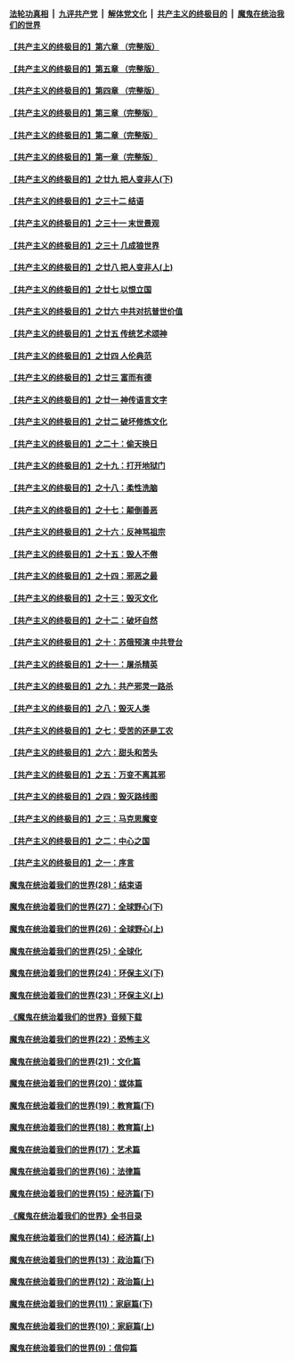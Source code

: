####  [法轮功真相](../../../../basic/blob/master/README.md?t=01140601) &nbsp;|&nbsp; [九评共产党](../../../../9ping.md/blob/master/README.md?t=01140601) &nbsp;|&nbsp; [解体党文化](../../../../jtdwh.md/blob/master/README.md?t=01140601)  &nbsp;|&nbsp; [共产主义的终极目的](../../../../gczydzjmd.md/blob/master/README.md?t=01140601) &nbsp;|&nbsp; [魔鬼在统治我们的世界](../../../../mgztzwmdsj.md/blob/master/README.md?t=01140601) 

#### [【共产主义的终极目的】第六章 （完整版）](../pages/nsc422/n11428913.md?t=01140601) 

#### [【共产主义的终极目的】第五章 （完整版）](../pages/nsc422/n11428912.md?t=01140601) 

#### [【共产主义的终极目的】第四章 （完整版）](../pages/nsc422/n11428907.md?t=01140601) 

#### [【共产主义的终极目的】第三章（完整版）](../pages/nsc422/n11428848.md?t=01140601) 

#### [【共产主义的终极目的】第二章（完整版）](../pages/nsc422/n11428831.md?t=01140601) 

#### [【共产主义的终极目的】第一章（完整版）](../pages/nsc422/n11417651.md?t=01140601) 

#### [【共产主义的终极目的】之廿九 把人变非人(下)](../pages/nsc422/n11344140.md?t=01140601) 

#### [【共产主义的终极目的】之三十二 结语](../pages/nsc422/n11360535.md?t=01140601) 

#### [【共产主义的终极目的】之三十一 末世景观](../pages/nsc422/n11351129.md?t=01140601) 

#### [【共产主义的终极目的】之三十 几成狼世界](../pages/nsc422/n11348280.md?t=01140601) 

#### [【共产主义的终极目的】之廿八 把人变非人(上)](../pages/nsc422/n11340492.md?t=01140601) 

#### [【共产主义的终极目的】之廿七 以恨立国](../pages/nsc422/n11336944.md?t=01140601) 

#### [【共产主义的终极目的】之廿六 中共对抗普世价值](../pages/nsc422/n11324785.md?t=01140601) 

#### [【共产主义的终极目的】之廿五 传统艺术颂神](../pages/nsc422/n11296396.md?t=01140601) 

#### [【共产主义的终极目的】之廿四 人伦典范](../pages/nsc422/n11296397.md?t=01140601) 

#### [【共产主义的终极目的】之廿三 富而有德](../pages/nsc422/n11283598.md?t=01140601) 

#### [【共产主义的终极目的】之廿一 神传语言文字](../pages/nsc422/n11263265.md?t=01140601) 

#### [【共产主义的终极目的】之廿二 破坏修炼文化](../pages/nsc422/n11245728.md?t=01140601) 

#### [【共产主义的终极目的】之二十：偷天换日](../pages/nsc422/n11238846.md?t=01140601) 

#### [【共产主义的终极目的】之十九：打开地狱门](../pages/nsc422/n11206376.md?t=01140601) 

#### [【共产主义的终极目的】之十八：柔性洗脑](../pages/nsc422/n11199994.md?t=01140601) 

#### [【共产主义的终极目的】之十七：颠倒善恶](../pages/nsc422/n11179782.md?t=01140601) 

#### [【共产主义的终极目的】之十六：反神骂祖宗](../pages/nsc422/n11166798.md?t=01140601) 

#### [【共产主义的终极目的】之十五：毁人不倦](../pages/nsc422/n11166792.md?t=01140601) 

#### [【共产主义的终极目的】之十四：邪恶之最](../pages/nsc422/n11150249.md?t=01140601) 

#### [【共产主义的终极目的】之十三：毁灭文化](../pages/nsc422/n11135227.md?t=01140601) 

#### [【共产主义的终极目的】之十二：破坏自然](../pages/nsc422/n11135214.md?t=01140601) 

#### [【共产主义的终极目的】之十：苏俄预演 中共登台](../pages/nsc422/n11118424.md?t=01140601) 

#### [【共产主义的终极目的】之十一：屠杀精英](../pages/nsc422/n11118442.md?t=01140601) 

#### [【共产主义的终极目的】之九：共产邪灵一路杀](../pages/nsc422/n11114139.md?t=01140601) 

#### [【共产主义的终极目的】之八：毁灭人类](../pages/nsc422/n11108503.md?t=01140601) 

#### [【共产主义的终极目的】之七：受苦的还是工农](../pages/nsc422/n11101809.md?t=01140601) 

#### [【共产主义的终极目的】之六：甜头和苦头](../pages/nsc422/n11096971.md?t=01140601) 

#### [【共产主义的终极目的】之五：万变不离其邪](../pages/nsc422/n11091285.md?t=01140601) 

#### [【共产主义的终极目的】之四：毁灭路线图](../pages/nsc422/n11086284.md?t=01140601) 

#### [【共产主义的终极目的】之三：马克思魔变](../pages/nsc422/n11061941.md?t=01140601) 

#### [【共产主义的终极目的】之二：中心之国](../pages/nsc422/n11047728.md?t=01140601) 

#### [【共产主义的终极目的】之一：序言](../pages/nsc422/n11086077.md?t=01140601) 

#### [魔鬼在统治着我们的世界(28)：结束语](../pages/nsc422/n10936246.md?t=01140601) 

#### [魔鬼在统治着我们的世界(27)：全球野心(下)](../pages/nsc422/n10928319.md?t=01140601) 

#### [魔鬼在统治着我们的世界(26)：全球野心(上)](../pages/nsc422/n10900318.md?t=01140601) 

#### [魔鬼在统治着我们的世界(25)：全球化](../pages/nsc422/n10788205.md?t=01140601) 

#### [魔鬼在统治着我们的世界(24)：环保主义(下)](../pages/nsc422/n10695307.md?t=01140601) 

#### [魔鬼在统治着我们的世界(23)：环保主义(上)](../pages/nsc422/n10688613.md?t=01140601) 

#### [《魔鬼在统治着我们的世界》音频下载](../pages/nsc422/n10635553.md?t=01140601) 

#### [魔鬼在统治着我们的世界(22)：恐怖主义](../pages/nsc422/n10614727.md?t=01140601) 

#### [魔鬼在统治着我们的世界(21)：文化篇](../pages/nsc422/n10597706.md?t=01140601) 

#### [魔鬼在统治着我们的世界(20)：媒体篇](../pages/nsc422/n10586579.md?t=01140601) 

#### [魔鬼在统治着我们的世界(19)：教育篇(下)](../pages/nsc422/n10564808.md?t=01140601) 

#### [魔鬼在统治着我们的世界(18)：教育篇(上)](../pages/nsc422/n10526970.md?t=01140601) 

#### [魔鬼在统治着我们的世界(17)：艺术篇](../pages/nsc422/n10499093.md?t=01140601) 

#### [魔鬼在统治着我们的世界(16)：法律篇](../pages/nsc422/n10485969.md?t=01140601) 

#### [魔鬼在统治着我们的世界(15)：经济篇(下)](../pages/nsc422/n10469975.md?t=01140601) 

#### [《魔鬼在统治着我们的世界》全书目录](../pages/nsc422/n10464261.md?t=01140601) 

#### [魔鬼在统治着我们的世界(14)：经济篇(上)](../pages/nsc422/n10457370.md?t=01140601) 

#### [魔鬼在统治着我们的世界(13)：政治篇(下)](../pages/nsc422/n10448270.md?t=01140601) 

#### [魔鬼在统治着我们的世界(12)：政治篇(上)](../pages/nsc422/n10444576.md?t=01140601) 

#### [魔鬼在统治着我们的世界(11)：家庭篇(下)](../pages/nsc422/n10440961.md?t=01140601) 

#### [魔鬼在统治着我们的世界(10)：家庭篇(上)](../pages/nsc422/n10435448.md?t=01140601) 

#### [魔鬼在统治着我们的世界(9)：信仰篇](../pages/nsc422/n10432159.md?t=01140601) 

